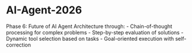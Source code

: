 # AI-Agent-2026
 Phase 6: Future of AI Agent Architecture through: - Chain-of-thought processing for complex problems - Step-by-step evaluation of solutions - Dynamic tool selection based on tasks - Goal-oriented execution with self-correction

